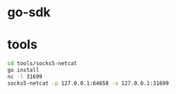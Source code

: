 # go-sdk

# tools

```bash
cd tools/socks5-netcat
go install
nc -l 31699
socks5-netcat -p 127.0.0.1:64658 -a 127.0.0.1:31699
```
